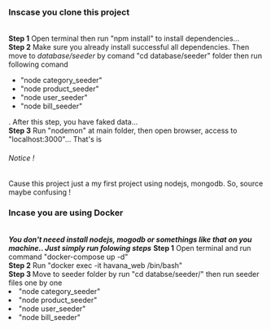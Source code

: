<h3>Inscase you clone this project</h3><br/>
<b>Step 1</b> Open terminal then run "npm install" to install dependencies...<br/>
<b>Step 2</b> Make sure you already install successful all dependencies. Then move to <i>database/seeder </i> by comand "cd database/seeder" folder then run following comand <br/>
    <ul>
        <li>"node category_seeder"</li> 
        <li>"node product_seeder"</li> 
        <li>"node user_seeder"</li> 
        <li>"node bill_seeder"</li> 
    </ul>
. After this step, you have faked data...<br/>
<b>Step 3</b> Run "nodemon" at main folder, then open browser, access to "localhost:3000"... That's is
<h6>Notice !</h6> Cause this project just a my first project using nodejs, mongodb. So, source maybe confusing !

<h3>Incase you are using Docker</h3><br/>
<b><i>You don't neeed install nodejs, mogodb or somethings like that on you machine.. Just simply run folowing steps</i></b>
<b>Step 1</b> Open terminal and run command "docker-compose up -d" <br/>
<b>Step 2</b> Run "docker exec -it havana_web /bin/bash" <br/>
<b>Step 3 </b> Move to seeder folder by run "cd databse/seeder/" then run seeder files one by one <br/>
               <li>"node category_seeder"</li> 
                <li>"node product_seeder"</li> 
                <li>"node user_seeder"</li> 
                <li>"node bill_seeder"</li> 